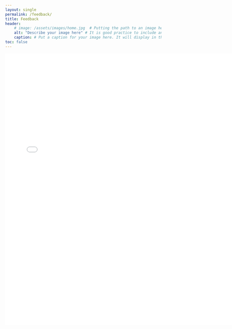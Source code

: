 ```yaml
---
layout: single
permalink: /feedback/
title: Feedback
header:
    # image: /assets/images/home.jpg  # Putting the path to an image here will replace the header image.
    alt: "Describe your image here" # It is good practice to include an image desription as alt text.
    caption: # Put a caption for your image here. It will display in the bottom right corner of the image.
toc: false
---
```




<iframe src="[https://docs.google.com/forms/d/e/1FAIpQLSctTx-scEF6Z0ZQ1MRoQgsFaCbtGb4PwBTjfKo_mm3DvtYRqw/viewform?embedded=true](https://forms.office.com/Pages/ResponsePage.aspx?id=exFLyWNh_UeT-LgAGASub355wZqIlktFq0QAOWKeAm1UQjBHOE83U09HRFZCNVNJRUY0NUE0V0xaRy4u)" width="740" height="877" frameborder="0" marginheight="0" marginwidth="0" >Google Form for feedback</iframe>
